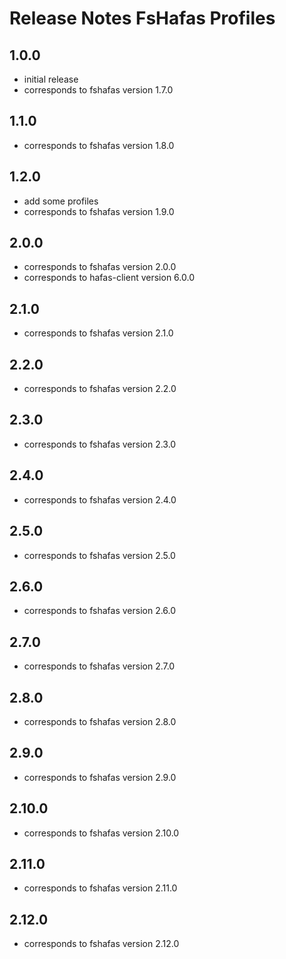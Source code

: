 # Release Notes FsHafas Profiles

## 1.0.0

* initial release
* corresponds to fshafas version 1.7.0

## 1.1.0

* corresponds to fshafas version 1.8.0

## 1.2.0

* add some profiles
* corresponds to fshafas version 1.9.0

## 2.0.0

* corresponds to fshafas version 2.0.0
* corresponds to hafas-client version 6.0.0

## 2.1.0

* corresponds to fshafas version 2.1.0

## 2.2.0

* corresponds to fshafas version 2.2.0

## 2.3.0

* corresponds to fshafas version 2.3.0

## 2.4.0

* corresponds to fshafas version 2.4.0

## 2.5.0

* corresponds to fshafas version 2.5.0

## 2.6.0

* corresponds to fshafas version 2.6.0

## 2.7.0

* corresponds to fshafas version 2.7.0

## 2.8.0

* corresponds to fshafas version 2.8.0

## 2.9.0

* corresponds to fshafas version 2.9.0

## 2.10.0

* corresponds to fshafas version 2.10.0

## 2.11.0

* corresponds to fshafas version 2.11.0

## 2.12.0

* corresponds to fshafas version 2.12.0

